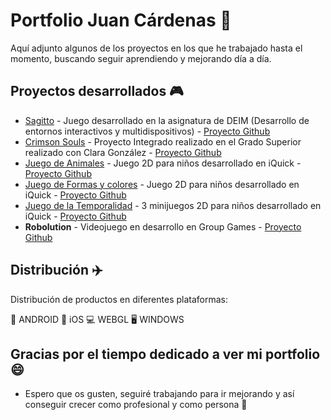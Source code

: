
# Portfolio Juan Cárdenas 📓

Aquí adjunto algunos de los proyectos en los que he trabajado hasta el momento, buscando seguir aprendiendo y mejorando día a día.

## Proyectos desarrollados 🎮

* [Sagitto](https://www.linkedin.com/posts/jcardenasdeveloper_crecimientoprofesional-crecimientopersonal-activity-6810664159898808320-r2qO) - Juego desarrollado en la asignatura de DEIM (Desarrollo de entornos interactivos y multidispositivos) - [Proyecto Github](https://github.com/juacarchi/Sagitto_Prototype.git)
* [Crimson Souls](https://www.linkedin.com/posts/jcardenasdeveloper_developer-crecimiento-unity-activity-6810954971614326784-32qr) - Proyecto Integrado realizado en el Grado Superior realizado con Clara González - [Proyecto Github](https://github.com/juacarchi/CrimsonSouls.git)
* [Juego de Animales](https://app.iquick.es/iquick+/animalscube/) - Juego 2D para niños desarrollado en iQuick - [Proyecto Github](https://github.com/juacarchi/animalsCube.git)
* [Juego de Formas y colores](https://app.iquick.es/iquick+/colorshapes/) - Juego 2D para niños desarrollado en iQuick - [Proyecto Github](https://github.com/juacarchi/colorShapes.git)
* [Juego de la Temporalidad](https://app.iquick.es/iquick+/temporalitygames/) - 3 minijuegos 2D para niños desarrollado en iQuick - [Proyecto Github](https://github.com/juacarchi/temporalityGame.git)
* **Robolution** - Videojuego en desarrollo en Group Games - [Proyecto Github](https://github.com/juacarchi/RobolutionTest.git)

## Distribución ✈️

Distribución de productos en diferentes plataformas:

📱 ANDROID
📱 iOS
💻 WEBGL
🖥️ WINDOWS
## Gracias por el tiempo dedicado a ver mi portfolio 😄

* Espero que os gusten, seguiré trabajando para ir mejorando y así conseguir crecer como profesional y como persona 🚀
